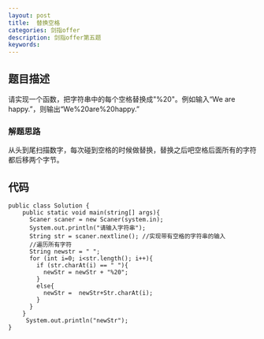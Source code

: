 ```yaml
---
layout: post
title:  替换空格
categories: 剑指offer
description: 剑指offer第五题
keywords: 
---
```



## 题目描述

请实现一个函数，把字符串中的每个空格替换成"%20"。例如输入“We are happy.”，则输出“We%20are%20happy.”

### 解题思路

从头到尾扫描数字，每次碰到空格的时候做替换，替换之后吧空格后面所有的字符都后移两个字节。

## 代码



	public class Solution {  
		public static void main(string[] args){
	      Scaner scaner = new Scaner(system.in);
	      System.out.println("请输入字符串");
	      String str = scaner.nextline(); //实现带有空格的字符串的输入
	      //遍历所有字符
	      String newstr = " ";
	      for (int i=0; i<str.length(); i++){
	        if (str.charAt(i) == " "){
	          newStr = newStr + "%20";
	        }
	        else{
	          newStr =  newStr+Str.charAt(i);
	        }
	      }
		}
		 System.out.println("newStr");
	}